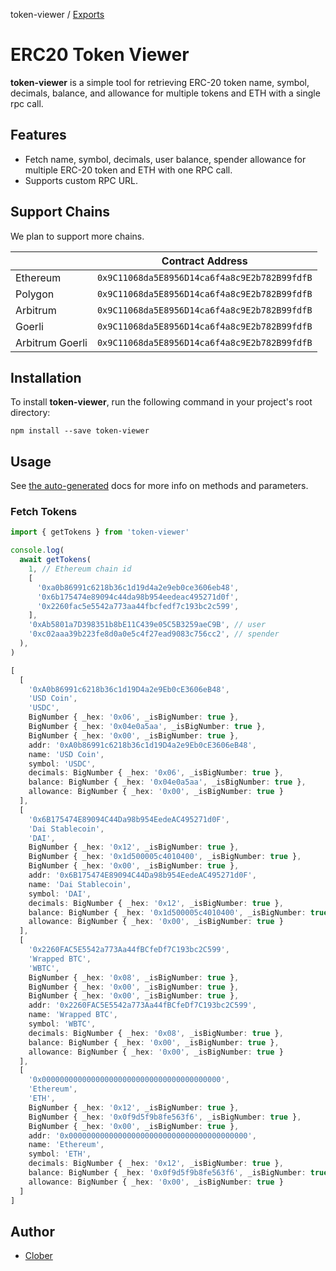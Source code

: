 token-viewer / [Exports](modules.md)

# ERC20 Token Viewer

**token-viewer** is a simple tool for retrieving ERC-20 token name, symbol, decimals, balance, and allowance for multiple tokens and ETH with a single rpc call.

## Features

- Fetch name, symbol, decimals, user balance, spender allowance for multiple ERC-20 token and ETH with one RPC call.
- Supports custom RPC URL.

## Support Chains

We plan to support more chains.

|                 | Contract Address |
|-----------------|------------------|
| Ethereum        | `0x9C11068da5E8956D14ca6f4a8c9E2b782B99fdfB`            |
| Polygon         | `0x9C11068da5E8956D14ca6f4a8c9E2b782B99fdfB`            |
| Arbitrum        | `0x9C11068da5E8956D14ca6f4a8c9E2b782B99fdfB`            |
| Goerli          | `0x9C11068da5E8956D14ca6f4a8c9E2b782B99fdfB`            |
| Arbitrum Goerli | `0x9C11068da5E8956D14ca6f4a8c9E2b782B99fdfB`            |

## Installation

To install **token-viewer**, run the following command in your project's root directory:

```shell
npm install --save token-viewer
```

## Usage

See [the auto-generated](./docs/modules.md) docs for more info on methods and parameters.

### Fetch Tokens

```typescript
import { getTokens } from 'token-viewer'

console.log(
  await getTokens(
    1, // Ethereum chain id
    [
      '0xa0b86991c6218b36c1d19d4a2e9eb0ce3606eb48',
      '0x6b175474e89094c44da98b954eedeac495271d0f',
      '0x2260fac5e5542a773aa44fbcfedf7c193bc2c599',
    ],
    '0xAb5801a7D398351b8bE11C439e05C5B3259aeC9B', // user
    '0xc02aaa39b223fe8d0a0e5c4f27ead9083c756cc2', // spender
  ),
)

[
  [
    '0xA0b86991c6218b36c1d19D4a2e9Eb0cE3606eB48',
    'USD Coin',
    'USDC',
    BigNumber { _hex: '0x06', _isBigNumber: true },
    BigNumber { _hex: '0x04e0a5aa', _isBigNumber: true },
    BigNumber { _hex: '0x00', _isBigNumber: true },
    addr: '0xA0b86991c6218b36c1d19D4a2e9Eb0cE3606eB48',
    name: 'USD Coin',
    symbol: 'USDC',
    decimals: BigNumber { _hex: '0x06', _isBigNumber: true },
    balance: BigNumber { _hex: '0x04e0a5aa', _isBigNumber: true },
    allowance: BigNumber { _hex: '0x00', _isBigNumber: true }
  ],
  [
    '0x6B175474E89094C44Da98b954EedeAC495271d0F',
    'Dai Stablecoin',
    'DAI',
    BigNumber { _hex: '0x12', _isBigNumber: true },
    BigNumber { _hex: '0x1d500005c4010400', _isBigNumber: true },
    BigNumber { _hex: '0x00', _isBigNumber: true },
    addr: '0x6B175474E89094C44Da98b954EedeAC495271d0F',
    name: 'Dai Stablecoin',
    symbol: 'DAI',
    decimals: BigNumber { _hex: '0x12', _isBigNumber: true },
    balance: BigNumber { _hex: '0x1d500005c4010400', _isBigNumber: true },
    allowance: BigNumber { _hex: '0x00', _isBigNumber: true }
  ],
  [
    '0x2260FAC5E5542a773Aa44fBCfeDf7C193bc2C599',
    'Wrapped BTC',
    'WBTC',
    BigNumber { _hex: '0x08', _isBigNumber: true },
    BigNumber { _hex: '0x00', _isBigNumber: true },
    BigNumber { _hex: '0x00', _isBigNumber: true },
    addr: '0x2260FAC5E5542a773Aa44fBCfeDf7C193bc2C599',
    name: 'Wrapped BTC',
    symbol: 'WBTC',
    decimals: BigNumber { _hex: '0x08', _isBigNumber: true },
    balance: BigNumber { _hex: '0x00', _isBigNumber: true },
    allowance: BigNumber { _hex: '0x00', _isBigNumber: true }
  ],
  [
    '0x0000000000000000000000000000000000000000',
    'Ethereum',
    'ETH',
    BigNumber { _hex: '0x12', _isBigNumber: true },
    BigNumber { _hex: '0x0f9d5f9b8fe563f6', _isBigNumber: true },
    BigNumber { _hex: '0x00', _isBigNumber: true },
    addr: '0x0000000000000000000000000000000000000000',
    name: 'Ethereum',
    symbol: 'ETH',
    decimals: BigNumber { _hex: '0x12', _isBigNumber: true },
    balance: BigNumber { _hex: '0x0f9d5f9b8fe563f6', _isBigNumber: true },
    allowance: BigNumber { _hex: '0x00', _isBigNumber: true }
  ]
]
```

## Author

- [Clober](https://clober.io)
